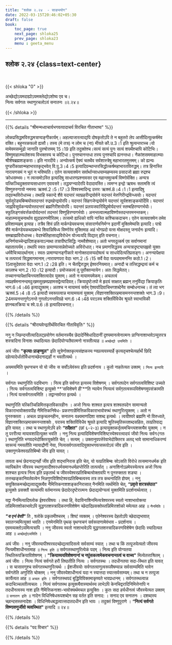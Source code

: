 ```yaml
---
title: "श्लोक २.२४  - साङ्ययोग"
date: 2022-03-15T20:46:02+05:30
draft: false
book:
    toc_page: true
    next_page: shloka25
    prev_page: shloka23
    menu : geeta_menu
---
```




## श्लोक २.२४ {class=text-center}

<br/>

{{< shloka  "0"  >}}

अच्छेद्योऽयमदाह्योऽयमक्लेद्योऽशोष्य एव च।  
नित्यः सर्वगतः स्थाणुरचलोऽयं सनातनः  ॥२.२४॥

{{< /shloka >}}

---


{{% details "श्रीमन्मध्वाचार्यभगवत्पादाचर्य विरचित  गीताभाष्य" %}}

लोकप्रसिद्धमविरुद्धमत्राप्यङ्गीकार्यम्। अहल्याजारत्वाद्यपि दोषकृतोऽपि ते न बहुतरो लेप आसीदित्युत्कर्षमेव वक्ति। बहुनरकफलो ह्यसौ। तस्य (मे तत्र) न लोम च (ना) मीयते कौ.उ.3।1 इति श्रुत्यन्तराच्च।यो मामेवमसम्मूढो जानाति पुरुषोत्तमम् 15।19 इति तदुक्तेश्च।सत्यं सत्यं पुनः सत्यं शपथैश्चापि कोटिभिः। विष्णुमाहात्म्यलेशस्य विभक्तस्य च कोटिधा। पुनश्चानन्तधा तस्य पुनश्चापि ह्यनन्तधा। नैकांशसममाहात्म्याः श्रीशेषब्रह्मशङ्कराः। इति नारदीये। अन्योत्कर्ष ऐक्यं चतथैव सर्वशास्त्रेषु महाभारतमुत्तमम्। को ह्यन्यः पुण्डरीकाक्षान्महाभारतकृद्भवेत् वि.पु.3।4।5 इत्यादिग्रन्थान्तरसिद्धोत्कर्षमहाभारतविरुद्धम्। तत्र हिनास्ति नारायणसमं न भूतं न भविष्यति। एतेन सत्यवाक्येन सर्वार्थान्साधयाम्यहम्यस्य प्रसादजो ब्रह्मा रुद्रश्च क्रोधसम्भवः। न त्वत्समोऽस्ति इत्यादिषु साधारणप्रश्नावसर एव महान्तमुत्कर्षं विष्णोर्वक्ति। अन्यत्र यत्किञ्चिदुक्तावप्यसाधारण एवावसरे। तद्ध्यग्न्यादेरपि वेदादावस्ति। त्वमग्न इन्द्रो ऋषभः सतामसि त्वं विष्णुरुरुगायो नमस्यः ऋक्सं.2।5।17।3 विश्वस्मादिन्द्र उत्तरः ऋक्सं.8।4।1।1 इत्यादिषु तद्ग्रन्थविरोधाच्च।
तथाहि स्कान्दे शैवे यदन्तरं व्याघ्रहरीन्द्रयोर्वने यदन्तरं मेरुगिरीन्द्रविन्ध्ययोः। यदन्तरं सूर्यसुरेड्यबिम्बयोस्तदन्तरं रुद्रमहेन्द्रयोरपि। यदन्तरं सिंहगजेन्द्रयोर्वने यदन्तरं सूर्यशशाङ्कयोर्दिवि। यदन्तरं जाह्नविसूर्यकन्ययोस्तदन्तरं ब्रह्मगिरीशयोरपि। यदन्तरं प्रलयजवारिविप्रुषोर्यदन्तरं स्तम्बहिरण्यगर्भयोः। स्फुलिङ्गसंवर्त्तकयोर्यदन्तरं तदन्तरं विष्णुहिरण्यगर्भयोः। अनन्तत्वात्महाविष्णोस्तदन्तरमनन्तकम्। माहात्म्यसूचनार्थाय ह्युदाहरणमीरितम्। तत्समो ह्यधिको वापि नास्ति कश्चित्कदाचन। एतेन सत्यवाक्येन तमेव प्रविशाम्यहम् इत्याह। तत्रैव शिवं प्रति मार्कण्डेयवचनम् संसारार्णवनिर्मग्न इदानीं मुक्तिमेष्यसि इत्यादि। पाद्मे शैवे मार्कण्डेयकथाप्रबन्धे शिवान्निषिध्य विष्णोरेव मुक्तिमाह अहं भोगप्रदो वत्स मोक्षदस्तु जनार्दनः इत्यादि। समब्राह्मविरोधाच्च। वेदश्चेतिहासाद्यविरोधेन योज्यःयदि विद्यात् इति वचनात्। अनिर्णयाच्चेन्द्रादिशङ्कयाऽन्यथा तत्रापीष्टसिद्धिः नामवैशेष्यात्। अतो भगवदुत्कर्ष एव सर्वागमानां महातात्पर्यम्। तथापि स्वतः प्रामाण्यत्सन्नेवोच्यते अविरोधात्।
नच प्रमाणसिद्धस्य अन्यत्रादृष्ट्यापह्नवो युक्तः धर्मवैचित्र्यादर्थानाम्। स्वतः प्रामाण्यानङ्गीकारे मानोक्तदावप्यदोषत्वं च साधयेदित्यतिप्रसङ्गः। अनन्यापेक्षया च तत्परत्वं सिद्धमागमानाम्।नारायणपरा वेदाः भाग.2।5।15 सर्वे वेदा यत्पदमामनन्ति कठो.1।2।15वासुदेवपरा वेदाः भाग.1।2।28 इति। न चैतद्विरुद्धम् ईश्वरनियमात्। अनादौ च तत्सिद्धम्द्रव्यं कर्म च कालश्च भाग.2।10।12 इत्यादौ। प्रयोजकत्वं तु पूर्वोक्तन्यायेन। अतः सिद्धमेतत्। तच्चानन्यापेक्षाचिन्त्यशक्तित्वादेव युक्तम्। अतो न मायामयमेकम्।
अचलत्वं त्वप्रहर्षमनानन्दमदुःखमसुखमप्रज्ञमसद्वेत्यादिवत्। क्रियादृष्टेःतपो मे हृदयं साक्षात् ब्रह्मन् तनुर्विद्या क्रियाकृतिः भाग.6।4।46 इत्याद्युक्तम्। अतश्च न मायामयं सर्वम् ऐश्वर्यादिवाचिभगशब्देनैव सम्बोधनाच्च। तं त्वा भग ऋक्सं.5।4।8।5 इत्यादौ स्वरूपत्वान्न मायामयत्वं युक्तम्।विज्ञानशक्तिरहमासमननन्तशक्तेः भाग.3।9।24मय्यनन्तगुणेऽनन्ते गुणतोऽनन्तविग्रहे भाग.6।4।48 पराऽस्य शक्तिर्विविधैव श्रूयते स्वाभाविकी ज्ञानबलक्रिया च श्वे.उ.6।8 इत्यादिवचनात्।

{{% /details %}}



{{% details "श्रीराघवेन्द्रतीर्थविरचित गीताविवृतिः" %}}

ननु न ज्छिन्दन्तीत्यादिलट्प्रयोगेण वर्तमानस्यैव छेदादेर्निषेधादिदानीं
दृश्यमानत्वेनात्मनः प्राग्विनाशाभावेऽप्युत्तरत्र शस्त्रादिना विनाशः स्थादित्यतः
छेदादियोग्यतैवात्मनो नास्तीत्याह ॥ `अच्छेद्यो उयमिति` । 

अयं जीवः  **"कृत्याः प्राङ्ण्वुल"** इति सूत्रेणोक्तकृत्यसंज्ञकस्य ण्यप्रत्ययस्यार्हे कृत्यतृचश्चेत्यर्हार्थे  छिदि दहेत्यादेर्धातोर्विधानाच्छेदनाद्यर्हो न भवतीत्यर्थः । 

अयमयमिति पृथग्वचन यो यो जीवः स सर्वोऽयेवंरूप इति प्रदर्शनाय । कुतो नाहतेत्यत
उक्तम्‌ । `नित्य इत्यादि` । 

सर्वगतः स्थाणुरिति पदविभागः । नित्य इति
सर्वगत इत्यस्य विशेषणम्‌ । सर्वगतपदेन सर्वगतत्वविशिष्ट उच्यते । 
नित्यः सर्वगतत्वविशिष्ट इत्युक्ते **'सविशेषणे ही'**ति न्यायेन नित्यत्वं
सर्वग॒तत्वरूपविशेषणमुपसंक्रामति । नित्यं यत्सर्वगतत्वमिति । तद्वान्सर्वगत
इत्यर्थः । 

स्थाणुरिति यत्किञ्चिन्निमित्तकृतविकारहीनः । अजो नित्यः शाश्वत
इत्यत्र शाश्वतपदेन सामान्यतो विकाराभावोक्तावपीह नैमित्तिकनिषेध-
प्रकरणान्नैमित्तिकविकाराभावोक्त्र्थं  स्थाणुरित्युक्तम्‌ । अतो न पुनरुक्तता ।
अचलः प्राकृचलनहीनः, सनातनः वक्ष्यमाणदिशा सशब्द इत्यर्थः । त्वयीश्वरे
ब्रह्मणि नो विरुध्यते, विज्ञानशक्तिरहमासमनन्तशक्तेः , परास्य शक्तिविंविधैव
श्रूयते इत्यादि श्रुतिस्मृतिरूपशब्दसहितः, तत्प्रतिपाद्य इति यावत्‌ । तथा च
स्थाणुत्वेऽपि हरेः **“तदैक्षत”** (छां ६-२-३) इत्यायुक्तकर्तृत्वमचिन्त्यशक्त्यैव
युक्तम्‌ । न तु पररीत्या मायावशादित्युक्त भवति । ननु नित्य
इत्यादिविशेषणविशिष्टस्येश्वरत्वादयं जीवो नित्यः सर्वगः(गतः ) स्थाणुरिति
भगवदभेदोक्तिरयुक्तेति चेत्‌ । सत्यम्‌ । उक्तानुपपत्तेरेवाभेदोक्तिरत्र अतद् भावे
सामानाधिकरण्यं सारूप्यं गमयतीति न्यायाद्रौणी नेया,
नित्यसर्वगतत्वादियुक्तभगवत्सरूपोऽयं जीव इति । उक्तगुणकेश्वरप्रतिबिम्बो
जीव इति यावत्‌ । 

तावता कथं छेदनाद्यनर्हो जीव इति शद्भानिरास इति चेत्‌, यो यत्प्रतिबिम्बः सोऽसति विरोधे तत्समानधर्मक इति व्यापिबलेन जीवस्य स्थाणुत्वादीश्वरधर्मसमानधर्मप्राप्तेरिति तात्पर्यात्‌ ।
अनाशिनोऽप्रमेयस्येत्यत्र अजो नित्यः शाश्चत इत्यत्र नित्य इति प्रकृतार्थ च
जीवस्येश्वरप्रतिबिम्बत्वोक्तावपि न पुनरुक्तता शङ्या । तत्तच्छङ्कानिवर्तवत्वेन
भिन्नगुणविशिष्टेश्वरप्रतिबिम्बत्वस्य तत्र तत्र कथनादिति ज्ञेयम्‌ । ननु
सयुक्तिकमच्छेद्यत्वाद्युक्त्यैव नैमित्तिकनाशशङ्कानिरासात्‌ नैनमिति व्यर्थमिति
चेत्‌, **“प्रवृत्ते शरत्रसंपात"** इत्युक्तेः प्रसक्तौ सत्यामपि वर्तमानस्य
छेदादेरदृष्टेरात्मनः छेदाद्ययोग्यत्वं युक्तमिति प्रदर्शनार्थत्वात्‌ । 

यद्वा नैनमित्यादिश्लोक ईश्वरविषयः । तथा हि, वेदाविनाशिनमित्यत्रेश्वरस्य स्वतो
नाशाभावोक्त्या तन्निमित्तशोकाभावेऽपि युद्धगतशस्त्रादिकरणविशेषेण
च्छेदादिप्रसक्तेस्तन्निमित्तशोको ममेत्यत आह ॥ `नैनमिति` । 

***"य एनं वेत्ती"*** ति , श्लोके प्रकृतमीश्चरम्‌ । शिष्टं व्यक्तम्‌ । एतेनेश्वरस्य देहतोऽपि
च्छेदाद्यभावात्‌ स्वातन्त्र्यमित्युक्तं भवति । एनमेनमिति पृथक्‌ पृथग्वचनं
सर्वरूपाणामेवंभाव - प्रदर्शनाय । एवमव्यक्तोऽयमित्यत्रापि । ननु जीवस्य स्वतो
नाशाभावेऽपि युद्धगतशस्त्रादिकरणविशेषेण छेदादिः स्यादित्यत आह
॥ `अच्छेद्योऽयमिति` । 

अयं जीवः । ननु जीवस्यापीश्वरवदच्छेद्यत्वादिसत्वे
सर्वसाम्यं स्यात्‌ । तथा च किं तत्पूजयेत्यतो जीवस्य नित्यमीशाधीनतामाह
॥ `नित्य इति` ॥ सर्वगतस्थाणुरित्येकं पदम्‌ । नित्य इति योग्यतया
स्थितिरूपक्रियाविशेषणम्‌ । **"क्रियाव्ययविशेषणानां च
नपुंसकत्वमेकवचनान्तत्वं च वाच्य"** मित्येतत्ताश्रितम्‌ । अयं जीवः । नित्यः
नित्यं सर्वगते हरौ तिष्ठतीति नित्यः । सर्वगतस्थः । तदधीनतया सदा-स्थित
इति यावत्‌ । स चासावणुश्च सर्वगतस्थाणुरित्यर्थः । ईशजीवयोः
सर्वगतत्वाणुत्वरूपवैषम्यान्न सर्वसाम्यमिति भावेन सर्वगतेति अणुरिति चोक्तम्‌
। ननु जीवस्येशाधीनत्वं यदा न स्यात्तदा स्यात्सर्वसाम्यम्‌। तथा च न तत्पूजा
कार्येत्यत आह ॥ `अचल इति` । सर्वगतस्थपदं बुद्धिविविक्तमाकृष्यते
भावप्रधानम्‌ । सर्वगतस्थत्वान्न कदाचिञ्चलतीत्यचलः । नित्यं सर्वगतस्थ
इत्युक्त्यैवास्यार्थस्य लाभेऽपि केनचिद्वरादिनिमित्तेनापि न तदधीनत्वस्य नाश
इति नैमित्तिकनाशा-भावोक्यर्थमचल इत्युक्तिः । कुतः सदा हर्यधीनत्वं
जौवस्येत्यत उक्तम्‌ ॥ `सनातन इति` ॥ नादेन विधिनिषेधरूपशब्देन सह
वर्तत इति सनाद: । सनाद एव सनातनः । दशब्दस्य च्छान्दसस्तनादेशः ।
विधिनिषेधबद्धत्वात्सदातदधीन इति भावः । तदुक्तं विष्णुपुराणे । **“नित्यं
सर्वगते विष्णावणुर्जीवो व्यवस्थित"** इत्यादि ॥ २४॥


{{% /details %}}



{{% details "पद विचार" %}}


{{% /details %}}
